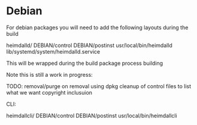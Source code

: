 # Debian



For debian packages you will need to add the following layouts during the build



heimdalld/
   DEBIAN/control
   DEBIAN/postinst
   usr/local/bin/heimdalld
   lib/systemd/system/heimdalld.service

This will be wrapped during the build package process building


Note this is still a work in progress:

TODO: removal/purge on removal using dpkg
      cleanup of control files to list what we want
      copyright inclusuion


CLI:

heimdallcli/
   DEBIAN/control
   DEBIAN/postinst
   usr/local/bin/heimdallcli
